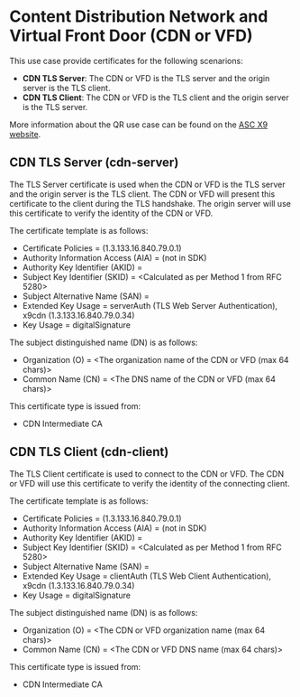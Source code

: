 # Content Distribution Network and Virtual Front Door (CDN or VFD)

This use case provide certificates for the following scenarions:

- **CDN TLS Server**: The CDN or VFD is the TLS server and the origin server is the TLS client.
- **CDN TLS Client**: The CDN or VFD is the TLS client and the origin server is the TLS server.

More information about the QR use case can be found on the [ASC X9 website](https://x9.org/).

## CDN TLS Server (cdn-server)

The TLS Server certificate is used when the CDN or VFD is the TLS server and the origin server is the TLS client. The CDN or VFD will present this certificate to the client during the TLS handshake. The origin server will use this certificate to verify the identity of the CDN or VFD.

The certificate template is as follows:

- Certificate Policies = <x9pki-cp> (1.3.133.16.840.79.0.1)
- Authority Information Access (AIA) = <OCSP and caIssuers URLs> (not in SDK)
- Authority Key Identifier (AKID) = <Copy of the Issuer SKID>
- Subject Key Identifier (SKID) = <Calculated as per Method 1 from RFC 5280>
- Subject Alternative Name (SAN) = <DNS names of the CDN or VFD>
- Extended Key Usage = serverAuth (TLS Web Server Authentication), x9cdn (1.3.133.16.840.79.0.34)
- Key Usage = digitalSignature

The subject distinguished name (DN) is as follows:
- Organization (O) = <The organization name of the CDN or VFD (max 64 chars)>
- Common Name (CN) = <The DNS name of the CDN or VFD (max 64 chars)>

This certificate type is issued from:
- CDN Intermediate CA

## CDN TLS Client (cdn-client)

The TLS Client certificate is used to connect to the CDN or VFD. The CDN or VFD will use
this certificate to verify the identity of the connecting client.

The certificate template is as follows:

- Certificate Policies = <x9pki-cp> (1.3.133.16.840.79.0.1)
- Authority Information Access (AIA) = <OCSP and caIssuers URLs> (not in SDK)
- Authority Key Identifier (AKID) = <Copy of the Issuer SKID>
- Subject Key Identifier (SKID) = <Calculated as per Method 1 from RFC 5280>
- Subject Alternative Name (SAN) = <DNS names of the CDN or VFD>
- Extended Key Usage = clientAuth (TLS Web Client Authentication), x9cdn (1.3.133.16.840.79.0.34)
- Key Usage = digitalSignature

The subject distinguished name (DN) is as follows:
- Organization (O) = <The CDN or VFD organization name (max 64 chars)>
- Common Name (CN) = <The CDN or VFD DNS name (max 64 chars)>

This certificate type is issued from:
- CDN Intermediate CA